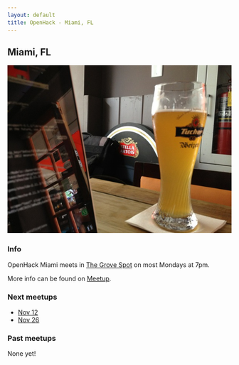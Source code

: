 ```yaml
---
layout: default
title: OpenHack - Miami, FL
---
```


## Miami, FL

![OpenHack Miami!](/miami/openhack_miami.jpeg)

### Info

OpenHack Miami meets in [The Grove Spot](http://grovespot.com/) on most Mondays at 7pm.

More info can be found on [Meetup](http://www.meetup.com/miamirb/).

### Next meetups

* [Nov 12](http://www.meetup.com/miamirb/events/90306222/)
* [Nov 26](http://www.meetup.com/miamirb/events/90306232/)

### Past meetups

None yet!
